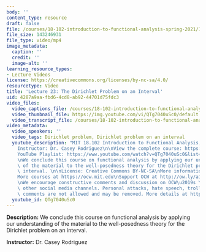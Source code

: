 ```yaml
---
body: ''
content_type: resource
draft: false
file: /courses/18-102-introduction-to-functional-analysis-spring-2021/18102-sp21-lecture-23_360p_16_9.mp4
file_size: 143246931
file_type: video/mp4
image_metadata:
  caption: ''
  credit: ''
  image-alt: ''
learning_resource_types:
- Lecture Videos
license: https://creativecommons.org/licenses/by-nc-sa/4.0/
resourcetype: Video
title: 'Lecture 23: The Dirichlet Problem on an Interval'
uid: 4287a9aa-fbd6-4cd8-ab92-44701d75fdc3
video_files:
  video_captions_file: /courses/18-102-introduction-to-functional-analysis-spring-2021/1KM1FhDX02zobM7FrKIcLDHNTOioiFV9W_transcript.webvtt
  video_thumbnail_file: https://img.youtube.com/vi/QTg7040uSc0/default.jpg
  video_transcript_file: /courses/18-102-introduction-to-functional-analysis-spring-2021/1KM1FhDX02zobM7FrKIcLDHNTOioiFV9W_transcript.pdf
video_metadata:
  video_speakers: ''
  video_tags: Dirichlet problem, Dirichlet problem on an interval
  youtube_description: "MIT 18.102 Introduction to Functional Analysis, Spring 2021\n\
    Instructor: Dr. Casey Rodriguez\n\nView the complete course: https://ocw.mit.edu/courses/18-102-introduction-to-functional-analysis-spring-2021/\n\
    YouTube Playlist: https://www.youtube.com/watch?v=QTg7040uSc0&list=PLUl4u3cNGP63micsJp_--fRAjZXPrQzW_&index=23\n\
    \nWe conclude this course on functional analysis by applying our understanding\
    \ of the material to the well-posedness theory for the Dirichlet problem on an\
    \ interval. \n\nLicense: Creative Commons BY-NC-SA\nMore information at https://ocw.mit.edu/terms\n\
    More courses at https://ocw.mit.edu\nSupport OCW at http://ow.ly/a1If50zVRlQ\n\
    \nWe encourage constructive comments and discussion on OCW\u2019s YouTube and\
    \ other social media channels. Personal attacks, hate speech, trolling, and inappropriate\
    \ comments are not allowed and may be removed. More details at https://ocw.mit.edu/comments."
  youtube_id: QTg7040uSc0
---
```

**Description:** We conclude this course on functional analysis by applying our understanding of the material to the well-posedness theory for the Dirichlet problem on an interval. 

**Instructor:** Dr. Casey Rodriguez